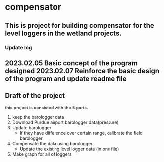 # compensator
This is project for building compensator for the level loggers in the wetland projects.
---

### Update log
2023.02.05 Basic concept of the program designed
2023.02.07 Reinforce the basic design of the program and update readme file
---

## Draft of the project
this project is consisted with the 5 parts.
1. keep the barologger data
2. Download Purdue airport barologger data(pressure)
3. Update barologger
    - If they have difference over certain range, calibrate the field barologger
4. Compensate the data using barologger
    - Update the existing level logger data (in one file)
5. Make graph for all of loggers